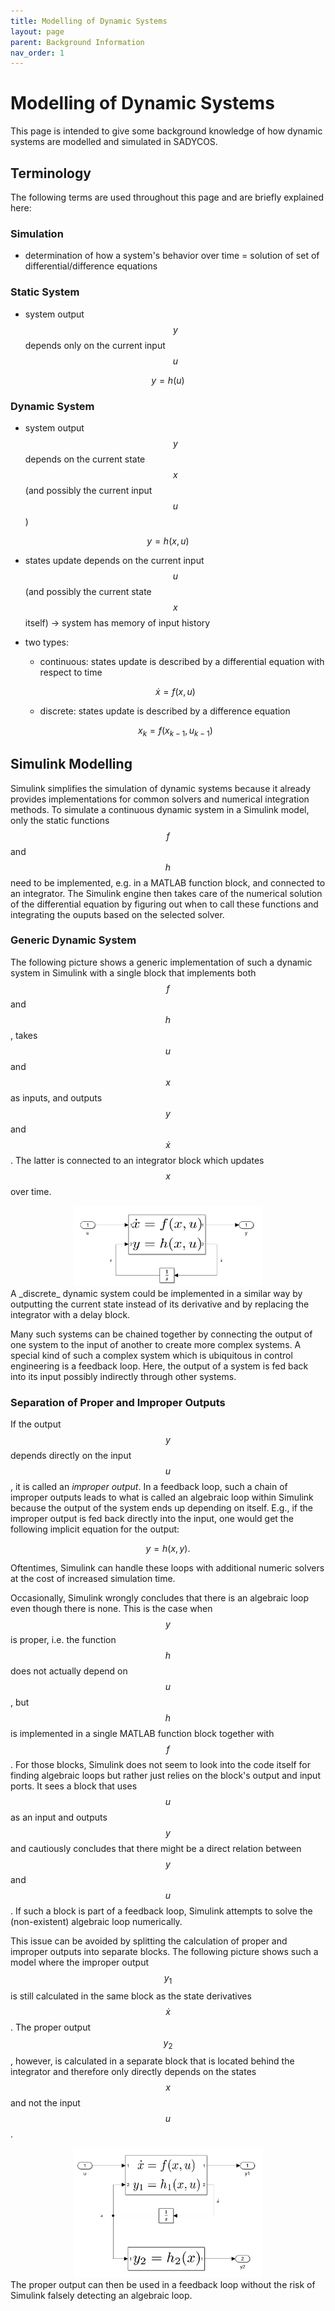 ```yaml
---
title: Modelling of Dynamic Systems
layout: page
parent: Background Information
nav_order: 1
---
```


# Modelling of Dynamic Systems
This page is intended to give some background knowledge of how dynamic systems are modelled and simulated in SADYCOS.

## Terminology
The following terms are used throughout this page and are briefly explained here:

### Simulation
- determination of how a system's behavior over time = solution of set of differential/difference equations

### Static System
- system output $$y$$ depends only on the current input $$u$$

$$ y = h(u)$$

### Dynamic System
- system output $$y$$ depends on the current state $$x$$ (and possibly the current input $$u$$)

$$ y = h(x,u)$$

- states update depends on the current input $$u$$ (and possibly the current state $$x$$ itself) → system has memory of input history
- two types:
    - continuous: states update is described by a differential equation with respect to time

    $$\dot{x} = f(x,u)$$

    - discrete: states update is described by a difference equation

    $$x_k = f(x_{k-1},u_{k-1})$$

## Simulink Modelling
Simulink simplifies the simulation of dynamic systems because it already provides implementations for common solvers and numerical integration methods.
To simulate a continuous dynamic system in a Simulink model, only the static functions $$f$$ and $$h$$ need to be implemented, e.g. in a MATLAB function block, and connected to an integrator.
The Simulink engine then takes care of the numerical solution of the differential equation by figuring out when to call these functions and integrating the ouputs based on the selected solver.

### Generic Dynamic System
The following picture shows a generic implementation of such a dynamic system in Simulink with a single block that implements both $$f$$ and $$h$$, takes $$u$$ and $$x$$ as inputs, and outputs $$y$$ and $$\dot{x}$$.
The latter is connected to an integrator block which updates $$x$$ over time.
<center>
    <img src="system1.png" alt="Simple Dynamic System in Simulink" width="60%"/>
</center>
A _discrete_ dynamic system could be implemented in a similar way by outputting the current state instead of its derivative and by replacing the integrator with a delay block.

Many such systems can be chained together by connecting the output of one system to the input of another to create more complex systems.
A special kind of such a complex system which is ubiquitous in control engineering is a feedback loop.
Here, the output of a system is fed back into its input possibly indirectly through other systems.

### Separation of Proper and Improper Outputs
If the output $$y$$ depends directly on the input $$u$$, it is called an _improper output_.
In a feedback loop, such a chain of improper outputs leads to what is called an algebraic loop within Simulink because the output of the system ends up depending on itself.
E.g., if the improper output is fed back directly into the input, one would get the following implicit equation for the output:

$$ y = h(x,y).$$

Oftentimes, Simulink can handle these loops with additional numeric solvers at the cost of increased simulation time.

Occasionally, Simulink wrongly concludes that there is an algebraic loop even though there is none.
This is the case when $$y$$ is proper, i.e. the function $$h$$ does not actually depend on $$u$$, but $$h$$ is implemented in a single MATLAB function block together with $$f$$.
For those blocks, Simulink does not seem to look into the code itself for finding algebraic loops but rather just relies on the block's output and input ports.
It sees a block that uses $$u$$ as an input and outputs $$y$$ and cautiously concludes that there might be a direct relation between $$y$$ and $$u$$.
If such a block is part of a feedback loop, Simulink attempts to solve the (non-existent) algebraic loop numerically.

This issue can be avoided by splitting the calculation of proper and improper outputs into separate blocks.
The following picture shows such a model where the improper output $$y_1$$ is still calculated in the same block as the state derivatives $$\dot{x}$$.
The proper output $$y_2$$, however, is calculated in a separate block that is located behind the integrator and therefore only directly depends on the states $$x$$ and not the input $$u$$.
<center>
    <img src="system2.png" alt="Dynamic System with Proper and Improper Outputs in Simulink" width="60%"/>
</center>
The proper output can then be used in a feedback loop without the risk of Simulink falsely detecting an algebraic loop.
